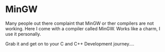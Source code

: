 # MinGW


Many people out there complaint that MinGW or ther compilers are not working.
Here I come with a compiler called MinGW.
Works like a charm, I use it personally.

Grab it and get on to your C and C++ Development journey....
